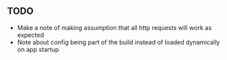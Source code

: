 ## TODO
* Make a note of making assumption that all http requests will work as expected
* Note about config being part of the build instead of loaded dynamically on app startup